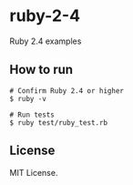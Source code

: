 # ruby-2-4
Ruby 2.4 examples

## How to run

```
# Confirm Ruby 2.4 or higher
$ ruby -v

# Run tests
$ ruby test/ruby_test.rb
```

## License

MIT License.
